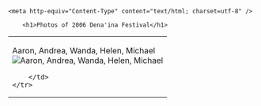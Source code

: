 <!DOCTYPE html PUBLIC "-//W3C//DTD XHTML 1.0 Strict//EN"
  "http://www.w3.org/TR/xhtml1/DTD/xhtml1-strict.dtd">
  <!-- Created by Sadie Williams October 2005 -->
<html>
<head>
	<title>Dena'ina Qenaga</title>
	
	<meta http-equiv="Content-Type" content="text/html; charset=utf-8" />	
<link rel="stylesheet" type="text/css" href="qenaga.css" />
<meta http-equiv="imagetoolbar" content="no" />
</head>

<body>
	
		<h1>Photos of 2006 Dena'ina Festival</h1>
<table><tr><td>


<p>Aaron, Andrea, Wanda, Helen, Michael<br/>
	<img src="{{site.baseurl}}/images/festival2006-1.jpg" alt="Aaron, Andrea, Wanda, Helen, Michael" />
	
</p>


	
		</td>
	</tr>
</table>		
	
</body>
</html>

